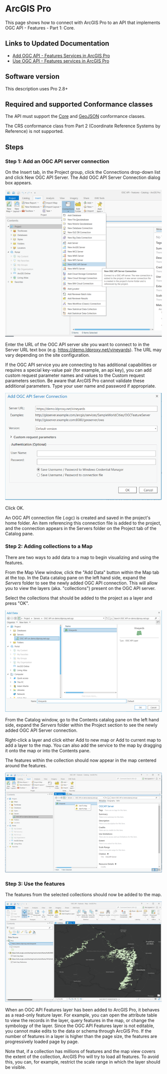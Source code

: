 # ArcGIS Pro

This page shows how to connect with ArcGIS Pro to an API that implements OGC API - Features - Part 1: Core. 

## Links to Updated Documentation
* [Add OGC API - Features Services in ArcGIS Pro](https://pro.arcgis.com/en/pro-app/latest/help/data/services/add-ogc-api-services.htm)
* [Use  OGC API - Features services in ArcGIS Pro](https://pro.arcgis.com/en/pro-app/latest/help/data/services/use-ogc-api-services.htm)

## Software version

This description uses Pro 2.8+

## Required and supported Conformance classes

The API must support the [Core](http://www.opengis.net/spec/ogcapi-features-1/1.0/conf/core) and [GeoJSON](http://www.opengis.net/spec/ogcapi-features-1/1.0/conf/geojson) conformance classes.

The CRS conformance class from Part 2 (Coordinate Reference Systems by Reference) is not supported. 
<!-- ArcGIS Pro, however, transforms the WGS84 geometries returned from the API to other coordinate reference systems as needed. -->

## Steps

### Step 1: Add an OGC API server connection

On the Insert tab, in the Project group, click the Connections drop-down list and click New OGC API Server.
The Add OGC API Server Connection dialog box appears.

![](images/ArcGISPro-1-add-server.PNG "Add an OGC API Features Server connection with access to demo German Vineyard feature data")

Enter the URL of the OGC API server site you want to connect to in the Server URL text box (e.g. https://demo.ldproxy.net/vineyards). The URL may vary depending on the site configuration.

If the OGC API service you are connecting to has additional capabilities or requires a special key-value pair (for example, an api key), you can add custom request parameter names and values to the Custom request parameters section. Be aware that ArcGIS Pro cannot validate these additional parameters.
Type your user name and password if appropriate.

![](images/ArcGISPro-2-add-server-options.PNG "Configure OGC API Features Server connection properties for your Project")

Click OK.

An OGC API connection file (.ogc) is created and saved in the project's home folder. An item referencing this connection file is added to the project, and the connection appears in the Servers folder on the Project tab of the Catalog pane.


### Step 2: Adding collections to a Map

There are two ways to add data to a map to begin visualizing and using the features. 

From the Map View window, click the "Add Data" button within the Map tab at the top. In the Data catalog pane on the left hand side, expand the *Servers* folder to see the newly added OGC API connection. This will allow you to view the layers (aka. "collections") present on the OGC API server. 

Select the collections that should be added to the project as a layer and press "OK". 

![](images/ArcGISPro-3-add-collection-to-map.PNG "Add OGC API Feature collections as layer data to a map within your Project")

From the Catalog window, go to the Contents catalog pane on the left hand side, expand the *Servers* folder within the Project section to see the newly added OGC API Server connection.

Right-click a layer and click either Add to new map or Add to current map to add a layer to the map. You can also add the service to the map by dragging it onto the map or into the Contents pane.


The features within the collection should now appear in the map centered around the features.

![](images/ArcGISPro-3-data-catalog.PNG "Select and open the collections")



### Step 3: Use the features

The features from the selected collections should now be added to the map.

![](images/ArcGISPro-4-vineyards.PNG "Loaded and symbolized German Vineyard data")

When an OGC API Features layer has been added to ArcGIS Pro, it behaves as a read-only feature layer. For example, you can open the attribute table to view the records in the layer, query features in the map, or change the symbology of the layer. Since the OGC API Features layer is not editable, you cannot make edits to the data or schema through ArcGIS Pro. If the number of features in a layer is higher than the page size, the features are progressively loaded page by page.

Note that, if a collection has millions of features and the map view covers the extent of the collection, ArcGIS Pro will try to load all features. To avoid this, you can, for example, restrict the scale range in which the layer should be visible.

